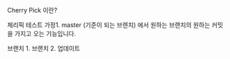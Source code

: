 Cherry Pick 이란?

체리픽 테스트
가정1. master (기준이 되는 브렌치) 에서 원하는 브랜치의 원하는 커밋을 가지고 오는 기능입니다.

브랜치 1.
브랜치 2.
업데이트

